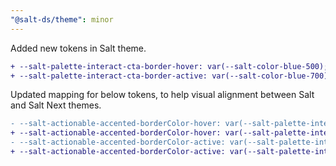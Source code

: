 ```yaml
---
"@salt-ds/theme": minor
---
```


Added new tokens in Salt theme.

```diff
+ --salt-palette-interact-cta-border-hover: var(--salt-color-blue-500);
+ --salt-palette-interact-cta-border-active: var(--salt-color-blue-700);
```

Updated mapping for below tokens, to help visual alignment between Salt and Salt Next themes.

```diff
- --salt-actionable-accented-borderColor-hover: var(--salt-palette-interact-border-none);
+ --salt-actionable-accented-borderColor-hover: var(--salt-palette-interact-cta-border-hover);
- --salt-actionable-accented-borderColor-active: var(--salt-palette-interact-border-none);
+ --salt-actionable-accented-borderColor-active: var(--salt-palette-interact-cta-border-active);
```
